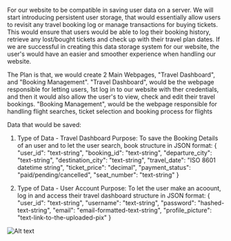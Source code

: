 For our website to be compatible in saving user data on a server. We will
start introducing persistent user storage, that would essentially allow users
to revisit any travel booking log or manage transactions for buying tickets.
This would ensure that users would be able to log their booking history, retrieve
any lost/bought tickets and check up with their travel plan dates. If we are successful
in creating this data storage system for our website, the user's would have an easier
and smoother experience when handling our website.

The Plan is that, we would create 2 Main Webpages, "Travel Dashboard", and "Booking Management".
"Travel Dashboard", would be the webpage responsible for letting users, 1st log in to our website
with ther credentials, and then it would also allow the user's to view, check and edit their travel
bookings. "Booking Management", would be the webpage responsible for handling flight searches, ticket
selection and booking process for flights

Data that would be saved:

1. Type of Data - Travel Dashboard
   Purpose: To save the Booking Details of an user and to let the user
   search, book
   structure in JSON format:
   {
   "user_id": "text-string",
   "booking_id": "text-string",
   "departure_city": "text-string",
   "destination_city": "text-string",
   "travel_date": "ISO 8601 datetime string",
   "ticket_price": "decimal",
   "payment_status": "paid/pending/cancelled",
   "seat_number": "text-string"
   }

2. Type of Data - User Account
   Purpose: To let the user make an acoount, log in and access their travel dashboard
   structure in JSON format:
   {
   "user_id": "text-string",
   "username": "text-string",
   "password": "hashed-text-string",
   "email": "email-formatted-text-string",
   "profile_picture": "text-link-to-the-uploaded-pix"
   }

![Alt text](https://cdn.glitch.global/d76985b4-9558-442d-9584-0aa5a5f79119/Username.png)
